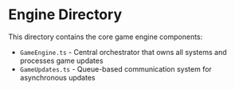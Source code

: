 # Engine Directory

This directory contains the core game engine components:

- `GameEngine.ts` - Central orchestrator that owns all systems and processes game updates
- `GameUpdates.ts` - Queue-based communication system for asynchronous updates

